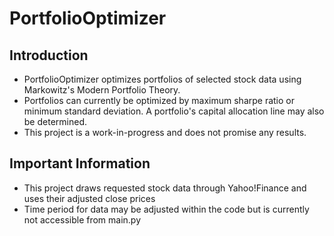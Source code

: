 # PortfolioOptimizer
## Introduction
- PortfolioOptimizer optimizes portfolios of selected stock data using Markowitz's Modern Portfolio Theory.
- Portfolios can currently be optimized by maximum sharpe ratio or minimum standard deviation. A portfolio's capital allocation line may also be determined.
- This project is a work-in-progress and does not promise any results.
## Important Information
- This project draws requested stock data through Yahoo!Finance and uses their adjusted close prices
- Time period for data may be adjusted within the code but is currently not accessible from main.py
